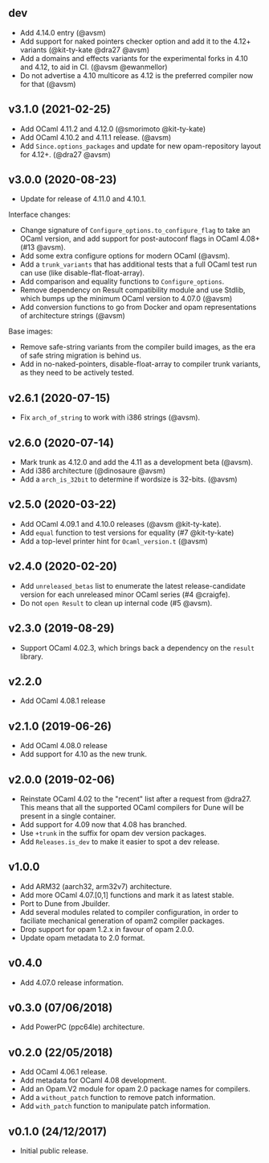 ## dev

* Add 4.14.0 entry (@avsm)
* Add support for naked pointers checker option and add it to
  the 4.12+ variants (@kit-ty-kate @dra27 @avsm)
* Add a domains and effects variants for the experimental
  forks in 4.10 and 4.12, to aid in CI. (@avsm @ewanmellor)
* Do not advertise a 4.10 multicore as 4.12 is the preferred
  compiler now for that (@avsm)

## v3.1.0 (2021-02-25)

* Add OCaml 4.11.2 and 4.12.0 (@smorimoto @kit-ty-kate)
* Add OCaml 4.10.2 and 4.11.1 release. (@avsm)
* Add `Since.options_packages` and update for new opam-repository
  layout for 4.12+. (@dra27 @avsm)

## v3.0.0 (2020-08-23)

* Update for release of 4.11.0 and 4.10.1.

Interface changes:
* Change signature of `Configure_options.to_configure_flag` to
  take an OCaml version, and add support for post-autoconf
  flags in OCaml 4.08+ (#13 @avsm).
* Add some extra configure options for modern OCaml (@avsm).
* Add a `trunk_variants` that has additional tests that a
  full OCaml test run can use (like disable-flat-float-array).
* Add comparison and equality functions to `Configure_options`.
* Remove dependency on Result compatibility module and use
  Stdlib, which bumps up the minimum OCaml version to 4.07.0 (@avsm)
* Add conversion functions to go from Docker and opam
  representations of architecture strings (@avsm)

Base images:
* Remove safe-string variants from the compiler build images,
  as the era of safe string migration is behind us.
* Add in no-naked-pointers, disable-float-array to compiler
  trunk variants, as they need to be actively tested.

## v2.6.1 (2020-07-15)

* Fix `arch_of_string` to work with i386 strings (@avsm).

## v2.6.0 (2020-07-14)

* Mark trunk as 4.12.0 and add the 4.11 as a development beta (@avsm).
* Add i386 architecture (@dinosaure @avsm)
* Add a `arch_is_32bit` to determine if wordsize is 32-bits. (@avsm)

## v2.5.0 (2020-03-22)

* Add OCaml 4.09.1 and 4.10.0 releases (@avsm @kit-ty-kate).
* Add `equal` function to test versions for equality (#7 @kit-ty-kate)
* Add a top-level printer hint for `Ocaml_version.t` (@avsm)

## v2.4.0 (2020-02-20)

* Add `unreleased_betas` list to enumerate the latest release-candidate
  version for each unreleased minor OCaml series (#4 @craigfe).
* Do not `open Result` to clean up internal code (#5 @avsm).

## v2.3.0 (2019-08-29)

* Support OCaml 4.02.3, which brings back a dependency on
  the `result` library.

## v2.2.0

* Add OCaml 4.08.1 release

## v2.1.0 (2019-06-26)
* Add OCaml 4.08.0 release
* Add support for 4.10 as the new trunk.

## v2.0.0 (2019-02-06)

* Reinstate OCaml 4.02 to the "recent" list after a request
  from @dra27.  This means that all the supported OCaml compilers
  for Dune will be present in a single container.
* Add support for 4.09 now that 4.08 has branched.
* Use `+trunk` in the suffix for opam dev version packages.
* Add `Releases.is_dev` to make it easier to spot a dev release.

## v1.0.0

* Add ARM32 (aarch32, arm32v7) architecture.
* Add more OCaml 4.07.[0,1] functions and mark it as latest stable.
* Port to Dune from Jbuilder.
* Add several modules related to compiler configuration, in order
  to faciliate mechanical generation of opam2 compiler packages.
* Drop support for opam 1.2.x in favour of opam 2.0.0.
* Update opam metadata to 2.0 format.

## v0.4.0

* Add 4.07.0 release information.

## v0.3.0 (07/06/2018)

* Add PowerPC (ppc64le) architecture.

## v0.2.0 (22/05/2018)

* Add OCaml 4.06.1 release.
* Add metadata for OCaml 4.08 development.
* Add an Opam.V2 module for opam 2.0 package names for compilers.
* Add a `without_patch` function to remove patch information.
* Add `with_patch` function to manipulate patch information.

## v0.1.0 (24/12/2017)

* Initial public release.
